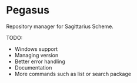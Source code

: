 Pegasus
=======

Repository manager for Sagittarius Scheme.

TODO:
 - Windows support
 - Managing version
 - Better error handling
 - Documentation
 - More commands such as list or search package
